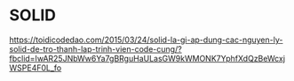 # SOLID

https://toidicodedao.com/2015/03/24/solid-la-gi-ap-dung-cac-nguyen-ly-solid-de-tro-thanh-lap-trinh-vien-code-cung/?fbclid=IwAR25JNbWw6Ya7gBRguHaULasGW9kWMONK7YphfXdQzBeWcxjWSPE4F0L_fo
